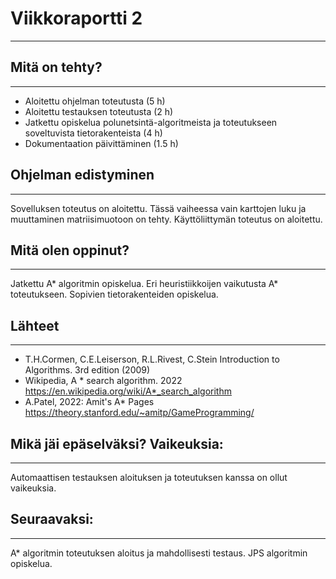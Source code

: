 # Viikkoraportti 2
----

## Mitä on tehty?
----

- Aloitettu ohjelman toteutusta (5 h)
- Aloitettu testauksen toteutusta (2 h)
- Jatkettu opiskelua polunetsintä-algoritmeista ja toteutukseen soveltuvista tietorakenteista (4 h)
- Dokumentaation päivittäminen (1.5 h)

## Ohjelman edistyminen
----

Sovelluksen toteutus on aloitettu. Tässä vaiheessa vain karttojen luku ja muuttaminen matriisimuotoon on tehty. Käyttöliittymän toteutus on aloitettu.

## Mitä olen oppinut?
----

Jatkettu A* algoritmin opiskelua. Eri heuristiikkoijen vaikutusta A* toteutukseen. Sopivien tietorakenteiden opiskelua.

## Lähteet
----
- T.H.Cormen, C.E.Leiserson, R.L.Rivest, C.Stein Introduction to Algorithms. 3rd edition (2009)
- Wikipedia, A * search algorithm. 2022 https://en.wikipedia.org/wiki/A*_search_algorithm
- A.Patel, 2022: Amit's A* Pages https://theory.stanford.edu/~amitp/GameProgramming/

## Mikä jäi epäselväksi? Vaikeuksia:
----

Automaattisen testauksen aloituksen ja toteutuksen kanssa on ollut vaikeuksia.

## Seuraavaksi:
----

A* algoritmin toteutuksen aloitus ja mahdollisesti testaus. JPS algoritmin opiskelua.

